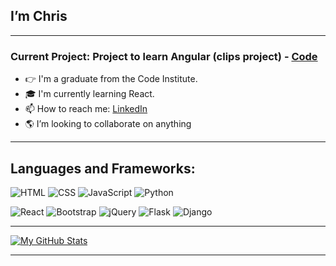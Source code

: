 ## I’m Chris

---

### Current Project: Project to learn Angular (clips project) - [Code](https://github.com/Birrellc/Practice__clips-project-AngularJS)

- 👉 I'm a graduate from the Code Institute.
- 🎓 I'm currently learning React.
- 📫 How to reach me: [LinkedIn](https://www.linkedin.com/in/chrisbirrell17/)
- 🌎 I’m looking to collaborate on anything

---

## Languages and Frameworks:

![HTML](https://img.shields.io/badge/-HTML5-E34F26?logo=html5&logoColor=white&style=for-the-badge)
![CSS](https://img.shields.io/badge/-CSS3-1572B6?logo=css3&logoColor=white&style=for-the-badge)
![JavaScript](https://img.shields.io/badge/-JavaScript-F7DF1E?logo=javascript&logoColor=white&style=for-the-badge)
![Python](https://img.shields.io/badge/-Python-3776AB?logo=python&logoColor=white&style=for-the-badge)

![React](https://img.shields.io/badge/React-20232A?style=for-the-badge&logo=react&logoColor=61DAFB)
![Bootstrap](https://img.shields.io/badge/-Bootstrap-7952B3?logo=bootstrap&logoColor=white&style=for-the-badge)
![jQuery](https://img.shields.io/badge/-jQuery-0769AD?logo=jquery&logoColor=white&style=for-the-badge)
![Flask](https://img.shields.io/badge/-Flask-000000?logo=flask&logoColor=white&style=for-the-badge)
![Django](https://img.shields.io/badge/-Django-092E20?logo=django&logoColor=white&style=for-the-badge)

---

[![My GitHub Stats](https://github-readme-stats.vercel.app/api/?username=Birrellc&count_private=true&theme=tokyonight&showicons=true)]()

---


